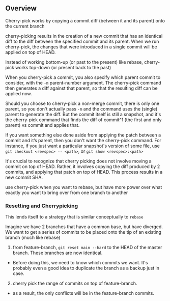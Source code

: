 
## Overview
Cherry-pick works by copying a commit diff (between it and its parent) onto the current branch

cherry-picking results in the creation of a new commit that has an identical diff to the diff between the specified commit and its parent. When we run cherry-pick, the changes that were introduced in a single commit will be applied on top of HEAD.

Instead of working bottom-up (or past to the present) like rebase, cherry-pick works top-down (or present back to the past)

When you cherry-pick a commit, you also specify which parent commit to consider, with the `-m` parent-number argument. The cherry-pick command then generates a diff against that parent, so that the resulting diff can be applied now.

Should you choose to cherry-pick a non-merge commit, there is only one parent, so you don't actually pass `-m` and the command uses the (single) parent to generate the diff. But the commit itself is still a snapshot, and it's the cherry-pick command that finds the diff of commit^1 (the first and only parent) vs commit and applies that.

If you want something else done aside from applying the patch between a commit and it’s parent, then you don't want the cherry-pick command. For instance, if you just want a particular snapshot's version of some file, use `git checkout <revspec> -- <path>`, or `git show <revspec>:<path>`

It's crucial to recognize that cherry picking does not involve moving a commit on top of HEAD. Rather, it involves copying the diff produced by 2 commits, and applying that patch on top of HEAD. This process results in a new commit SHA.

use cherry-pick when you want to rebase, but have more power over what exactly you want to bring over from one branch to another

### Resetting and Cherrypicking
This lends itself to a strategy that is similar conceptually to `rebase`

Imagine we have 2 branches that have a common base, but have diverged. We want to get a series of commits to be placed onto the tip of an existing branch (much like rebase)
1. from feature-branch, `git reset main --hard` to the HEAD of the master branch. These branches are now identical.
- Before doing this, we need to know which commits we want. It's probably even a good idea to duplicate the branch as a backup just in case.
2. cherry pick the range of commits on top of feature-branch.
- as a result, the only conflicts will be in the feature-branch commits.
